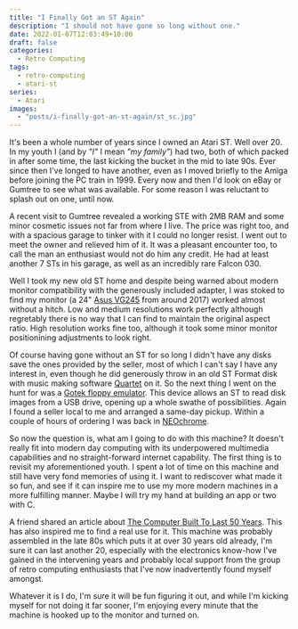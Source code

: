 ```yaml
---
title: "I Finally Got an ST Again"
description: "I should not have gone so long without one."
date: 2022-01-07T12:03:49+10:00
draft: false
categories:
  - Retro Computing
tags:
  - retro-computing
  - atari-st
series:
  - Atari
images:
  - "posts/i-finally-got-an-st-again/st_sc.jpg"
---
```


It's been a whole number of years since I owned an Atari ST. Well over 20. In my youth I (and by _"I"_ I mean _"my family"_) had two, both of which packed in after some time, the last kicking the bucket in the mid to late 90s. Ever since then I've longed to have another, even as I moved briefly to the Amiga before joining the PC train in 1999. Every now and then I'd look on eBay or Gumtree to see what was available. For some reason I was reluctant to splash out on one, until now.

A recent visit to Gumtree revealed a working STE with 2MB RAM and some minor cosmetic issues not far from where I live. The price was right too, and with a spacious garage to tinker with it I could no longer resist. I went out to meet the owner and relieved him of it. It was a pleasant encounter too, to call the man an enthusiast would not do him any credit. He had at least another 7 STs in his garage, as well as an incredibly rare Falcon 030.

Well I took my new old ST home and despite being warned about modern monitor compatibility with the generously included adapter, I was stoked to find my monitor (a 24\" [Asus VG245](https://www.asus.com/us/displays-desktops/monitors/gaming/vg245h/) from around 2017) worked almost without a hitch. Low and medium resolutions work perfectly although regretably there is no way that I can find to maintain the original aspect ratio. High resolution works fine too, although it took some minor monitor positionining adjustments to look right.

Of course having gone without an ST for so long I didn't have any disks save the ones provided by the seller, most of which I can't say I have any interest in, even though he did generously throw in an old ST Format disk with music making software [Quartet](https://www.stformat.com/stf58/index.html#cdsk) on it. So the next thing I went on the hunt for was a [Gotek floppy emulator](https://www.gotekemulator.com/). This device allows an ST to read disk images from a USB drive, opening up a whole swathe of possibilities. Again I found a seller local to me and arranged a same-day pickup. Within a couple of hours of ordering I was back in [NEOchrome](https://en.wikipedia.org/wiki/NEOchrome).

So now the question is, what am I going to do with this machine? It doesn't really fit into modern day computing with its underpowered multimedia capabilities and no straight-forward internet capability. The first thing is to revisit my aforementioned youth. I spent a lot of time on this machine and still have very fond memories of using it. I want to rediscover what made it so fun, and see if it can inspire me to use my more modern machines in a more fulfilling manner. Maybe I will try my hand at building an app or two with C.

A friend shared an article about [The Computer Built To Last 50 Years](https://ploum.net/the-computer-built-to-last-50-years/). This has also inspired me to find a real use for it. This machine was probably assembled in the late 80s which puts it at over 30 years old already, I'm sure it can last another 20, especially with the electronics know-how I've gained in the intervening years and probably local support from the group of retro computing enthusiasts that I've now inadvertently found myself amongst.

Whatever it is I do, I'm sure it will be fun figuring it out, and while I'm kicking myself for not doing it far sooner, I'm enjoying every minute that the machine is hooked up to the monitor and turned on.
